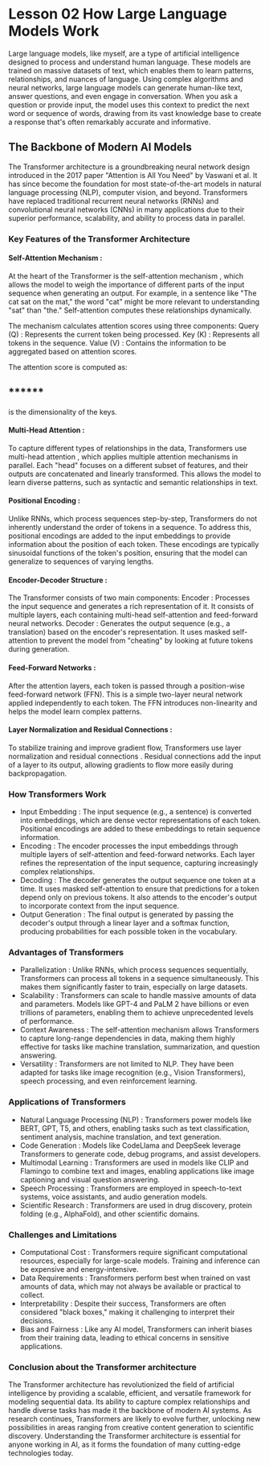# Lesson 02 How Large Language Models Work
Large language models, like myself, are a type of artificial intelligence designed to process and understand human language. These models are trained on massive datasets of text, which enables them to learn patterns, relationships, and nuances of language. Using complex algorithms and neural networks, large language models can generate human-like text, answer questions, and even engage in conversation. When you ask a question or provide input, the model uses this context to predict the next word or sequence of words, drawing from its vast knowledge base to create a response that's often remarkably accurate and informative.

## The Backbone of Modern AI Models
The Transformer architecture is a groundbreaking neural network design introduced in the 2017 paper "Attention is All You Need" by Vaswani et al. It has since become the foundation for most state-of-the-art models in natural language processing (NLP), computer vision, and beyond. Transformers have replaced traditional recurrent neural networks (RNNs) and convolutional neural networks (CNNs) in many applications due to their superior performance, scalability, and ability to process data in parallel.

### Key Features of the Transformer Architecture
#### Self-Attention Mechanism :
At the heart of the Transformer is the self-attention mechanism , which allows the model to weigh the importance of different parts of the input sequence when generating an output.
For example, in a sentence like "The cat sat on the mat," the word "cat" might be more relevant to understanding "sat" than "the." Self-attention computes these relationships dynamically.

The mechanism calculates attention scores using three components:
Query (Q) : Represents the current token being processed.
Key (K) : Represents all tokens in the sequence.
Value (V) : Contains the information to be aggregated based on attention scores.

The attention score is computed as:
## ******
  is the dimensionality of the keys.
  
#### Multi-Head Attention :
To capture different types of relationships in the data, Transformers use multi-head attention , which applies multiple attention mechanisms in parallel. Each "head" focuses on a different subset of features, and their outputs are concatenated and linearly transformed.
This allows the model to learn diverse patterns, such as syntactic and semantic relationships in text.

#### Positional Encoding :
Unlike RNNs, which process sequences step-by-step, Transformers do not inherently understand the order of tokens in a sequence. To address this, positional encodings are added to the input embeddings to provide information about the position of each token.
These encodings are typically sinusoidal functions of the token's position, ensuring that the model can generalize to sequences of varying lengths.

#### Encoder-Decoder Structure :
The Transformer consists of two main components:
Encoder : Processes the input sequence and generates a rich representation of it. It consists of multiple layers, each containing multi-head self-attention and feed-forward neural networks.
Decoder : Generates the output sequence (e.g., a translation) based on the encoder's representation. It uses masked self-attention to prevent the model from "cheating" by looking at future tokens during generation.

#### Feed-Forward Networks :
After the attention layers, each token is passed through a position-wise feed-forward network (FFN). This is a simple two-layer neural network applied independently to each token.
The FFN introduces non-linearity and helps the model learn complex patterns.

#### Layer Normalization and Residual Connections :
To stabilize training and improve gradient flow, Transformers use layer normalization and residual connections . Residual connections add the input of a layer to its output, allowing gradients to flow more easily during backpropagation.


### How Transformers Work
- Input Embedding : The input sequence (e.g., a sentence) is converted into embeddings, which are dense vector representations of each token. Positional encodings are added to these embeddings to retain sequence information.
- Encoding : The encoder processes the input embeddings through multiple layers of self-attention and feed-forward networks. Each layer refines the representation of the input sequence, capturing increasingly complex relationships.
- Decoding : The decoder generates the output sequence one token at a time. It uses masked self-attention to ensure that predictions for a token depend only on previous tokens. It also attends to the encoder's output to incorporate context from the input sequence.
- Output Generation : The final output is generated by passing the decoder's output through a linear layer and a softmax function, producing probabilities for each possible token in the vocabulary.

### Advantages of Transformers
- Parallelization : Unlike RNNs, which process sequences sequentially, Transformers can process all tokens in a sequence simultaneously. This makes them significantly faster to train, especially on large datasets.
- Scalability : Transformers can scale to handle massive amounts of data and parameters. Models like GPT-4 and PaLM 2 have billions or even trillions of parameters, enabling them to achieve unprecedented levels of performance.
- Context Awareness : The self-attention mechanism allows Transformers to capture long-range dependencies in data, making them highly effective for tasks like machine translation, summarization, and question answering.
- Versatility : Transformers are not limited to NLP. They have been adapted for tasks like image recognition (e.g., Vision Transformers), speech processing, and even reinforcement learning.

### Applications of Transformers
- Natural Language Processing (NLP) : Transformers power models like BERT, GPT, T5, and others, enabling tasks such as text classification, sentiment analysis, machine translation, and text generation.
- Code Generation : Models like CodeLlama and DeepSeek leverage Transformers to generate code, debug programs, and assist developers.
- Multimodal Learning : Transformers are used in models like CLIP and Flamingo to combine text and images, enabling applications like image captioning and visual question answering.
- Speech Processing : Transformers are employed in speech-to-text systems, voice assistants, and audio generation models.
- Scientific Research : Transformers are used in drug discovery, protein folding (e.g., AlphaFold), and other scientific domains.

### Challenges and Limitations
- Computational Cost : Transformers require significant computational resources, especially for large-scale models. Training and inference can be expensive and energy-intensive.
- Data Requirements : Transformers perform best when trained on vast amounts of data, which may not always be available or practical to collect.
- Interpretability : Despite their success, Transformers are often considered "black boxes," making it challenging to interpret their decisions.
- Bias and Fairness : Like any AI model, Transformers can inherit biases from their training data, leading to ethical concerns in sensitive applications.

### Conclusion about the Transformer architecture
The Transformer architecture has revolutionized the field of artificial intelligence by providing a scalable, efficient, and versatile framework for modeling sequential data. Its ability to capture complex relationships and handle diverse tasks has made it the backbone of modern AI systems. As research continues, Transformers are likely to evolve further, unlocking new possibilities in areas ranging from creative content generation to scientific discovery. Understanding the Transformer architecture is essential for anyone working in AI, as it forms the foundation of many cutting-edge technologies today.

## 

